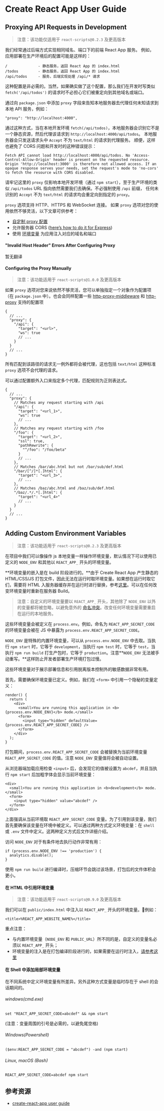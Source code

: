 Create React App User Guide
===

## Proxying API Requests in Development

> 注意：该功能仅适用于 `react-scripts@0.2.3` 及更高版本

我们经常通过后端方式实现相同域名、端口下的前端 React App 服务。
例如， 应用部署在生产环境后的配置可能是这样的：

```
/              - 静态服务，返回 React App 的 index.html
/todos         - 静态服务，返回 React App 的 index.html
/api/todos     - 服务，后端实现处理 /api/* 请求
```

这种配置是非必需的。当然，如果确实做了这个配置，那么我们在开发时写类似 `fetch('/api/todos')` 的请求时不必担心它们被重定向到其他域名或端口。

通过向 `package.json` 中添加 `proxy` 字段来告知本地服务器去代理任何未知请求到本地 API 服务，例如：

```
"proxy": "http://localhost:4000",
```

通过这种方式，当在本地开发环境 `fetch(/api/todos)`，本地服务器会识别它不是一个静态资源，然后代理该请求到 `http://localhost:4000/api/todos`。
本地服务器会只发送请求头中 `Accept` 不为 `text/html` 的请求到代理服务。
顺便，这样也避免了 CORS 问题和开发时的这种错误提示：

```
Fetch API cannot load http://localhost:4000/api/todos. No 'Access-Control-Allow-Origin' header is present on the requested resource. Origin 'http://localhost:3000' is therefore not allowed access. If an opaque response serves your needs, set the request's mode to 'no-cors' to fetch the resource with CORS disabled.
```

请牢记这里的 `proxy` 仅影响本地开发环境（通过 `npm start`），至于生产环境的类似 `/api/todos` URL 指向依然需要我们去确保。不必强制使用 `/api` 前缀，
任何未识别的 `Accept` 不为 `text/html` 的请求均会重定向到指定的 `proxy`。

`proxy` 选项支持 HTTP、HTTPS 和 WebSocket 连接。
如果 `proxy` 选项对您的使用依然不够灵活，以下文章可供参考：

* [自定制 proxy 配置](https://github.com/facebook/create-react-app/blob/master/packages/react-scripts/template/README.md#configuring-the-proxy-manually)
* 允许服务器 CORS ([here’s how to do it for Express](https://enable-cors.org/server_expressjs.html))
* 使用 [环境变量](https://github.com/facebook/create-react-app/blob/master/packages/react-scripts/template/README.md#adding-custom-environment-variables) 为应用注入对应的域名和端口

#### "Invalid Host Header" Errors After Configuring Proxy

暂无翻译

#### Configuring the Proxy Manually

> 注意：该功能适用于 `react-scripts@1.0.0` 及更高版本

如果 `proxy` 选项对您来说依然不够灵活，您可以单独指定一个对象作为配置项（在 `package.json` 中）。也会会同样配置一些
[http-proxy-middleware](https://github.com/chimurai/http-proxy-middleware#options) 和 [http-proxy](https://github.com/nodejitsu/node-http-proxy#options) 支持的配置项

```
{
  // ...
  "proxy": {
    "/api": {
      "target": "<url>",
      "ws": true
      // ...
    }
  }
  // ...
}
```

所有匹配到该路径的请求无一例外都将会被代理，这也包括 `text/html` 这种标准 `proxy` 选项不会代理的请求。

可以通过配置额外入口来指定多个代理，匹配规则为正则表达式。

```
{
  // ...
  "proxy": {
    // Matches any request starting with /api
    "/api": {
      "target": "<url_1>",
      "ws": true
      // ...
    },
    // Matches any request starting with /foo
    "/foo": {
      "target": "<url_2>",
      "ssl": true,
      "pathRewrite": {
        "^/foo": "/foo/beta"
      }
      // ...
    },
    // Matches /bar/abc.html but not /bar/sub/def.html
    "/bar/[^/]*[.]html": {
      "target": "<url_3>",
      // ...
    },
    // Matches /baz/abc.html and /baz/sub/def.html
    "/baz/.*/.*[.]html": {
      "target": "<url_4>"
      // ...
    }
  }
  // ...
}
```

## Adding Custom Environment Variables

> 注意：该功能适用于 `react-scripts@0.2.3` 及更高版本

在项目中我们可以像操作 js 本地变量一样操作环境变量，默认情况下可以使用已定义的 `NODE_ENV` 和其他以 `REACT_APP_` 开头的环境变量。

**环境变量的嵌入是在 build 阶段进行的。**由于 Create React App 产生静态的 HTML/CSS/JS 打包文件，因此无法在运行时取环境变量。如果想在运行时取它们，需要将 HTML 入服务器缓存并在运行时进行替换，参考[这里](https://github.com/facebook/create-react-app/blob/master/packages/react-scripts/template/README.md#injecting-data-from-the-server-into-the-page)。可以在任何改变环境变量时重新在服务器 Build。

> 注意：自定义的环境变量要以 `REACT_APP_` 开头，其他除了 `NODE_ENV` 以外的变量都将被忽略，以避免意外的 [命名冲突](https://github.com/facebook/create-react-app/issues/865#issuecomment-252199527)。改变任何环境变量需要重启在运行的本地服务。

这些环境变量会被定义在 `process.env`。例如，命名为 `REACT_APP_SECRET_CODE` 的环境变量会被在 JS 中暴露为 `process.env.REACT_APP_SECRET_CODE`。

`NODE_ENV` 是特殊的内置环境变量，可以从 `process.env.NODE_ENV` 中去取。当执行 `npm start` 时，它等于 `development`，当执行 `npm test` 时，它等于 `test`，当执行 `npm run build` 打生产包时，它等于 `production`。注意**`NODE_ENV` 无法被手动重写。**这样防止开发者部署生产环境打包过慢。

这些环境变量对于展示部署信息和引用脱离版本控制外的敏感数据非常有用。

首先，需要确保环境变量已定义。例如，我们在 `<form>` 中引用一个隐秘的变量定义：

```
render() {
  return (
    <div>
      <small>You are running this application in <b>{process.env.NODE_ENV}</b> mode.</small>
      <form>
        <input type="hidden" defaultValue={process.env.REACT_APP_SECRET_CODE} />
      </form>
    </div>
  );
}
```

打包期间，`process.env.REACT_APP_SECRET_CODE` 会被替换为当前环境变量 `REACT_APP_SECRET_CODE` 的值。注意 `NODE_ENV` 变量值将会被自动设置。

从浏览器端加载应用检查 `<input>` 后，会发现它的值被设置为 `abcdef`，并且当执行 `npm start` 后加粗字体会显示当前环境变量：

```
<div>
  <small>You are running this application in <b>development</b> mode.</small>
  <form>
    <input type="hidden" value="abcdef" />
  </form>
</div>
```

上面强调从当前环境取 `REACT_APP_SECRET_CODE` 变量。为了引用到该变量，我们首先要确保该变量在环境中被定义。可以通过两种方式定义环境变量：在 `shell` 或 `.env` 文件中定义。这两种定义方式后文作详细介绍。

访问 `NODE_ENV` 对于有条件地去执行动作非常有用：

```
if (process.env.NODE_ENV !== 'production') {
  analytics.disable();
}
```

使用 `npm run build` 进行编译时，压缩环节会跳过该场景，打包后的文件体积会更小。

#### 在 HTML 中引用环境变量

> 注意：该功能适用于 `react-scripts@0.9.0` 及更高版本

我们可以在 `public/index.html` 中注入以 `REACT_APP_` 开头的环境变量。例如：

```
<title>%REACT_APP_WEBSITE_NAME%</title>
```

重点注意：

* 与内置环境变量（`NODE_ENV` 和 `PUBLIC_URL`）所不同的是，自定义的变量名必须以 `REACT_APP_` 开头；
* 环境变量的注入是在打包编译阶段进行的，如果需要在运行时注入，[请参考这里](https://github.com/facebook/create-react-app/blob/master/packages/react-scripts/template/README.md#generating-dynamic-meta-tags-on-the-server)

#### 在 Shell 中添加局部环境变量

在不同系统中定义环境变量有所差异。另外这种方式变量是临时存在于 shell 的会话期间的。

###### windows(cmd.exe)

```
set "REACT_APP_SECRET_CODE=abcdef" && npm start
```

(注意：变量周围的引号是必需的，以避免尾空格)

###### Windows(Powershell)

```
($env:REACT_APP_SECRET_CODE = "abcdef") -and (npm start)
```

###### Linux, macOS (Bash)

```
REACT_APP_SECRET_CODE=abcdef npm start
```

## 参考资源

* [create-react-app user guide](https://github.com/facebook/create-react-app/blob/master/packages/react-scripts/template/README.md)
